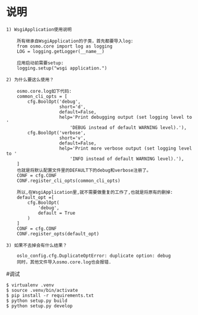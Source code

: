 # 说明

    1) WsgiApplication使用说明

        所有继承自WsgiApplication的子类，首先都要导入log:
        from osmo.core import log as logging
        LOG = logging.getLogger(__name__)

        应用启动前需要setup:
        logging.setup("wsgi application.")

    2) 为什么要这么使用？

        osmo.core.log如下代码:
        common_cli_opts = [
            cfg.BoolOpt('debug',
                        short='d',
                        default=False,
                        help='Print debugging output (set logging level to '
                            'DEBUG instead of default WARNING level).'),
            cfg.BoolOpt('verbose',
                        short='v',
                        default=False,
                        help='Print more verbose output (set logging level to '
                            'INFO instead of default WARNING level).'),
        ]
        也就是将默认配置文件里的DEFAULT下的debug和verbose注册了。
        CONF = cfg.CONF
        CONF.register_cli_opts(common_cli_opts)

        所以,在WsgiApplication里,就不需要做重复的工作了,也就是将原有的删掉:
        default_opt =[
            cfg.BoolOpt(
                'debug',
                default = True
            )
        ]
        CONF = cfg.CONF
        CONF.register_opts(default_opt)

    3) 如果不去掉会有什么结果？

        oslo_config.cfg.DuplicateOptError: duplicate option: debug
        同时，其他文件导入osmo.core.log也会报错.

#调试

    $ virtualenv .venv
    $ source .venv/bin/activate
    $ pip install -r requirements.txt
    $ python setup.py build
    $ python setup.py develop
